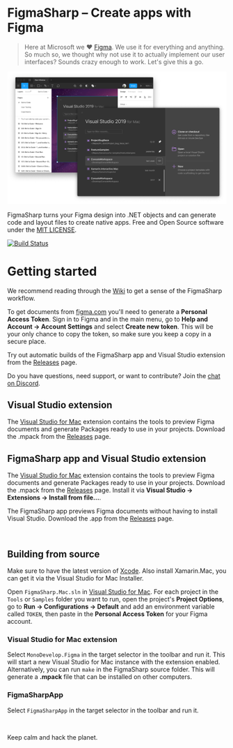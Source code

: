 
# FigmaSharp – Create apps with Figma

> Here at Microsoft we ❤️ [Figma](https://www.figma.com/). We use it for everything and anything. So much so, we thought why not use it to actually implement our user interfaces? Sounds crazy enough to work. Let's give this a go. 

![A macOS app window created with FigmaSharp](.github/screenshot.png)

FigmaSharp turns your Figma design into .NET objects and can generate code and layout files to create native apps. Free and Open Source software under the [MIT LICENSE]().

[![Build Status](https://travis-ci.org/microsoft/FigmaSharp.svg?branch=master)](https://travis-ci.org/microsoft/FigmaSharp)

# Getting started

We recommend reading through the [Wiki](https://github.com/microsoft/FigmaSharp/wiki) to get a sense of the FigmaSharp workflow.

To get documents from [figma.com](https://www.figma.com/) you'll need to generate a **Personal Access Token**.
Sign in to Figma and in the main menu, go to **Help and Account  →  Account Settings** and select **Create new token**.
This will be your only chance to copy the token, so make sure you keep a copy in a secure place.

Try out automatic builds of the FigmaSharp app and Visual Studio extension from the [Releases](https://github.com/microsoft/FigmaSharp/releases) page. 

Do you have questions, need support, or want to contribute? Join the [chat on Discord](https://discord.gg/F3GEYqp).


## Visual Studio extension

The [Visual Studio for Mac](https://visualstudio.microsoft.com/vs/mac/) extension contains the tools to preview Figma documents and generate Packages ready to use in your projects. Download the .mpack from the [Releases](https://github.com/microsoft/FigmaSharp/releases) page. 


## FigmaSharp app and Visual Studio extension

The [Visual Studio for Mac](https://visualstudio.microsoft.com/vs/mac/) extension contains the tools to preview Figma documents and generate Packages ready to use in your projects. Download the .mpack from the [Releases](https://github.com/netonjm/FigmaSharp/releases) page. Install it via **Visual Studio → Extensions → Install from file…**.

The FigmaSharp app previews Figma documents without having to install Visual Studio. Download the .app from the [Releases](https://github.com/netonjm/FigmaSharp/releases) page.

<br/>


## Building from source

Make sure to have the latest version of [Xcode](https://developer.apple.com/xcode/). Also install Xamarin.Mac, you can get it via the Visual Studio for Mac Installer.

Open `FigmaSharp.Mac.sln` in [Visual Studio for Mac](https://visualstudio.microsoft.com/vs/mac/). For each project in the `Tools` or `Samples` folder you want to run, open the project's **Project Options**, go to **Run → Configurations → Default** and add an environment variable called `TOKEN`, then paste in the **Personal Access Token** for your Figma account.


### Visual Studio for Mac extension

Select `MonoDevelop.Figma`  in the target selector in the toolbar and run it. This will start a new Visual Studio for Mac instance with the extension enabled. Alternatively, you can run `make` in the FigmaSharp source folder. This will generate a **.mpack** file that can be installed on other computers.


### FigmaSharpApp

Select `FigmaSharpApp`  in the target selector in the toolbar and run it.


<br/>

Keep calm and hack the planet.
